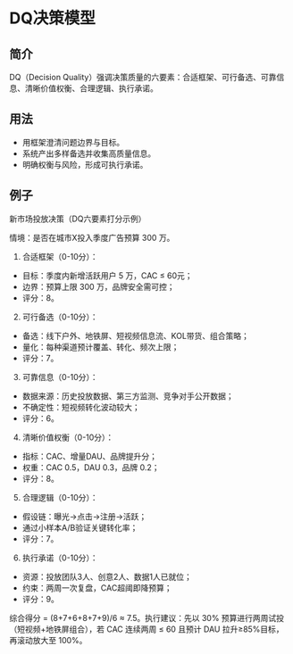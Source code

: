 # DQ决策模型

## 简介
DQ（Decision Quality）强调决策质量的六要素：合适框架、可行备选、可靠信息、清晰价值权衡、合理逻辑、执行承诺。

## 用法
- 用框架澄清问题边界与目标。
- 系统产出多样备选并收集高质量信息。
- 明确权衡与风险，形成可执行承诺。

## 例子
新市场投放决策（DQ六要素打分示例）

情境：是否在城市X投入季度广告预算 300 万。

1) 合适框架（0-10分）：
- 目标：季度内新增活跃用户 5 万，CAC ≤ 60元；
- 边界：预算上限 300 万，品牌安全需可控；
- 评分：8。

2) 可行备选（0-10分）：
- 备选：线下户外、地铁屏、短视频信息流、KOL带货、组合策略；
- 量化：每种渠道预计覆盖、转化、频次上限；
- 评分：7。

3) 可靠信息（0-10分）：
- 数据来源：历史投放数据、第三方监测、竞争对手公开数据；
- 不确定性：短视频转化波动较大；
- 评分：6。

4) 清晰价值权衡（0-10分）：
- 指标：CAC、增量DAU、品牌提升分；
- 权重：CAC 0.5，DAU 0.3，品牌 0.2；
- 评分：8。

5) 合理逻辑（0-10分）：
- 假设链：曝光->点击->注册->活跃；
- 通过小样本A/B验证关键转化率；
- 评分：7。

6) 执行承诺（0-10分）：
- 资源：投放团队3人、创意2人、数据1人已就位；
- 约束：两周一次复盘，CAC超阈即降预算；
- 评分：9。

综合得分 = (8+7+6+8+7+9)/6 ≈ 7.5。执行建议：先以 30% 预算进行两周试投（短视频+地铁屏组合），若 CAC 连续两周 ≤ 60 且预计 DAU 拉升≥85%目标，再滚动放大至 100%。
